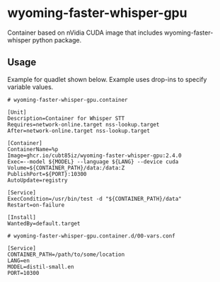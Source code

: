 # wyoming-faster-whisper-gpu

Container based on nVidia CUDA image that includes wyoming-faster-whisper python package.

## Usage

Example for quadlet shown below. Example uses drop-ins to specify variable values.

```systemd
# wyoming-faster-whisper-gpu.container

[Unit]
Description=Container for Whisper STT
Requires=network-online.target nss-lookup.target
After=network-online.target nss-lookup.target

[Container]
ContainerName=%p
Image=ghcr.io/cubt85iz/wyoming-faster-whisper-gpu:2.4.0
Exec=--model ${MODEL} --language ${LANG} --device cuda
Volume=${CONTAINER_PATH}/data:/data:Z
PublishPort=${PORT}:10300
AutoUpdate=registry

[Service]
ExecCondition=/usr/bin/test -d "${CONTAINER_PATH}/data"
Restart=on-failure

[Install]
WantedBy=default.target

```

```systemd
# wyoming-faster-whisper-gpu.container.d/00-vars.conf

[Service]
CONTAINER_PATH=/path/to/some/location
LANG=en
MODEL=distil-small.en
PORT=10300
```
